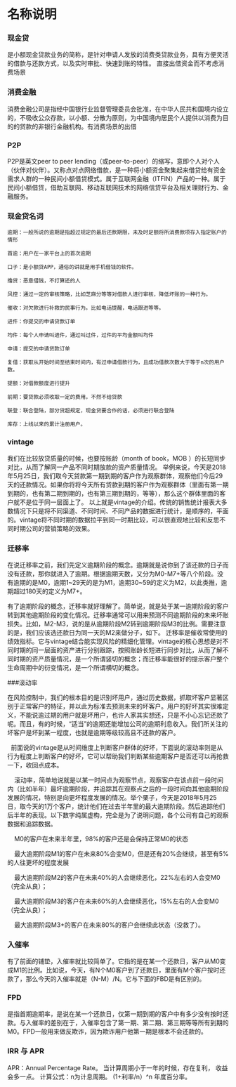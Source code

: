 # 名称说明

### 现金贷
是小额现金贷款业务的简称，是针对申请人发放的消费类贷款业务，具有方便灵活的借款与还款方式，以及实时审批、快速到账的特性。 直接出借资金而不考虑消费场景

### 消费金融
消费金融公司是指经中国银行业监督管理委员会批准，在中华人民共和国境内设立的，不吸收公众存款，以小额、分散为原则，为中国境内居民个人提供以消费为目的的贷款的非银行金融机构。有消费场景的出借

### P2P
P2P是英文peer to peer lending（或peer-to-peer）的缩写，意即个人对个人（伙伴对伙伴）。又称点对点网络借款，是一种将小额资金聚集起来借贷给有资金需求人群的一种民间小额借贷模式。属于互联网金融（ITFIN）产品的一种。属于民间小额借贷，借助互联网、移动互联网技术的网络信贷平台及相关理财行为、金融服务。

### 现金贷名词
    逾期：一般所说的逾期是指超过规定的最后还款期限，未及时足额将所消费款项存入指定账户的情形

    首逾：用户在一家平台上的首次逾期
    
    口子：是小额贷APP，通俗的讲就是用手机借钱的软件。
    
    撸贷：恶意借钱，不打算还的人
    
    风控：通过一定的审核策略，比如芝麻分等等对借款人进行审核，降低坏账的一种行为。
    
    催收：对欠款进行补救的民事行为。比如电话提醒，电话跟进等等。
    
    进件：你提交的申请贷款订单
    
    均件：每个人申请叫进件，通过叫过件，过件的平均金额叫均件
    
    申请：提交的申请贷款订单
    
    复借：获取从开始时间至结束时间内，有过申请借款行为，且成功借款次数大于等于n次的用户数。
    
    提额：对借款额度进行提升
    
    前期：要贷款必须收取一定的费用，不然不给贷款
    
    联登：联合登陆，部分贷超规定，现金贷要合作的话，必须进行联合登陆
    
    库存：上线以来的累计注册用户。
    
### vintage
我们在比较放贷质量的时候，也要按账龄（month of book，MOB  ）的长短同步对比，从而了解同一产品不同时期放款的资产质量情况。
举例来说，今天是2018年5月25日，我们取今天贷款第一期到期的客户作为观察群体，观察他们今后29天的还款情况。如果你将将今天所有贷款到期的客户作为观察群体（里面有第一期到期的，也有第二期到期的，也有第三期到期的，等等），那么这个群体里面的客户就不是位于同一层面上了。
以上就是vintage的介绍。传统的销售统计报表大多数情况下只是将不同渠道、不同时间、不同产品的数据进行统计，是顺序的，平面的。vintage将不同时期的数据拉平到同一时期比较，可以很直观地比较和反思不同时期公司的营销策略的效果。

### 迁移率
  在说迁移率之前，我们先定义逾期阶段的概念。逾期就是说你到了该还款的日子而没有还款，那你就进入了逾期。根据逾期天数，又分为M0-M7+等八个阶段。没有逾期的是M0，逾期1~29天的是为M1，逾期30~59的定义为M2，以此类推，逾期超过180天的定义为M7+。
  
  有了逾期阶段的概念，迁移率就好理解了。简单说，就是处于某一逾期阶段的客户转到其他逾期阶段的变化情况。迁移率通常可以用来预测不同逾期阶段的未来坏账损失。比如，M2-M3，说的是从逾期阶段M2转到逾期阶段M3的比例。需要注意的是，我们应该选还款日为同一天的M2来做分子，如下。
  迁移率是催收常使用的绩效指标。它与vintage结合能实现风险的精细化管理。vintage的核心思想是对不同时期的同一层面的资产进行分别跟踪，按照账龄长短进行同步对比，从而了解不同时期的资产质量情况，是一个所谓竖切的概念；而迁移率能很好的提示客户整个生命周期中的衍变情况，是一个所谓横切的概念。
  
###滚动率

在风险控制中，我们的根本目的是识别坏用户，通过历史数据，抓取坏客户显著区别于正常客户的特征，并以此为标准去预测未来的坏客户。用户的好坏其实很难定义，不能说逾过期的用户就是坏用户，也许人家其实想还，只是不小心忘记还款了呢。而且，有的时候，“适当”的逾期还能增加公司的逾期利息收入。我们所关注的坏客户是坏到某一程度，也就是逾期等级较高且不还款的客户。

  前面说的vintage是从时间维度上判断客户群体的好坏，下面说的滚动率则是从行为程度上判断客户的好坏，它可以帮助我们判断某些逾期客户是否还可以再抢救一下，收回点成本。

    滚动率，简单地说就是以某一时间点为观察节点，观察客户在该点前一段时间内（比如半年）最坏逾期阶段，并追踪其在观察点之后的一段时间向其他逾期阶段发展的情况，特别是向更坏程度发展的情况。举个栗子，今天是2018年5月25日，取今天的1万个客户，统计他们在过去半年里的最大逾期阶段。然后追踪他们后半年的表现。以下数字纯属虚构，完全是为了说明问题，各个公司有自己的观察数据和追踪数据。

    M0的客户在未来半年里，98%的客户还是会保持正常M0的状态

    最大逾期阶段M1的客户在未来80%会变M0，但是还有20%会继续，甚至有5%的人往更坏的程度发展

    最大逾期阶段M2的客户在未来40%的人会继续恶化，22%左右的人会变M0（完全从良）；

    最大逾期阶段M3的客户在未来60%的人会继续恶化，15%左右的人会变M0（完全从良）；

    最大逾期阶段M3+的客户在未来80%的客户会继续此状态（没救了）。

### 入催率

有了前面的铺垫，入催率就比较简单了。它指的是在某一个还款日，客户从M0变成M1的比例。比如说，今天，有N个M0客户到了还款日，里面有M个客户按时还款了，那么今天的入催率就是（N-M）/N。它与下面的FBD是有区别的。
    
### FPD
是指首期逾期率，是说在某一个还款日，仅第一期到期的客户中有多少没有按时还款。与入催率的差别在于，入催率包含了第一期、第二期、第三期等等所有到期的M0。FPD一般用来做反欺诈，因为欺诈用户他第一期是根本不会还款的。 

### IRR 与 APR
APR：Annual Percentage Rate。 当计算周期小于一年的时候，存在复利， 收益会多一点。 计算公式：n为计息周期。 (1+利率/n）^n 年度百分率。 


